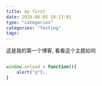 ```yaml
---
title: my first
date: 2016-06-05 10:13:01
type: "categories"
categories: "Testing"
tags:
---
```



这是我的第一个博客, 看看这个主题如何

```JavaScript

window.onload = function(){
    alert("q");
}

```
